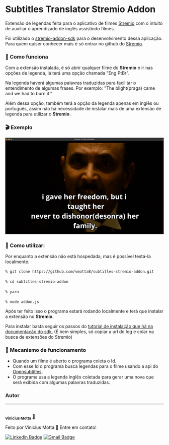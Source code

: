 # Subtitles Translator Stremio Addon

Extensão de legendas feita para o aplicativo de filmes [Stremio](https://www.stremio.com/) com o intuito de auxiliar o aprendizado de inglês assistindo filmes.

Foi utilizado o [stremio-addon-sdk](https://github.com/Stremio/stremio-addon-sdk) para o desenvolvimento dessa aplicação. Para quem quiser conhecer mais é só entrar no github do [Stremio](https://github.com/Stremio).

### :bookmark: Como funciona
Com a extensão instalada, é só abrir qualquer filme do **Stremio** e ir nas opções de legenda, lá terá uma opção chamada "Eng PtBr".

Na legenda haverá algumas palavras traduzidas para facilitar o entendimento de algumas frases. Por exemplo: "The blight(praga) came and we had to burn it."

Além dessa opção, também terá a opção da legenda apenas em inglês ou português, assim não há necessidade de instalar mais de uma extensão de legenda para utilizar o **Stremio**.

### :clapper: Exemplo
<img src="public/stremiophoto.png">

### :low_brightness: Como utilizar:
Por enquanto a extensão não está hospedada, mas é possível testá-la localmente.

```
% git clone https://github.com/vmotta8/subtitles-stremio-addon.git

% cd subtitles-stremio-addon

% yarn

% node addon.js
```
Após ter feito isso o programa estará rodando localmente e terá que instalar a extensão no **Stremio**.

Para instalar basta seguir os passos do [tutorial de instalação que há na documentação do sdk.](https://github.com/Stremio/stremio-addon-sdk/blob/master/docs/testing.md#how-to-install-add-on-in-stremio) (É bem simples, só copiar a url do log e colar na busca de extensões do Stremio)

### :wrench: Mecanismo de funcionamento
  - Quando um filme é aberto o programa coleta o Id.
  - Com esse Id o programa busca legendas para o filme usando a api do [Opensubtitles](https://www.opensubtitles.org/).
  - O programa usa a legenda inglês coletada para gerar uma nova que será exibida com algumas palavras traduzidas.

### Autor
---

<a href="https://blog.rocketseat.com.br/author/thiago/">
 <img style="border-radius: 50%;" src="https://avatars.githubusercontent.com/u/60989975?v=4" width="100px;" alt=""/>
 <br />
 <sub><b>Vinicius Motta</b></sub></a> <a href="https://blog.rocketseat.com.br/author/thiago//" title="Rocketseat">🤘</a>

Feito por Vinicius Motta 👋 Entre em contato!

[![Linkedin Badge](https://img.shields.io/badge/-Vinicius-blue?style=flat-square&logo=Linkedin&logoColor=white&link=https://www.linkedin.com/in/vmotta8/)](https://www.linkedin.com/in/vmotta8/)
[![Gmail Badge](https://img.shields.io/badge/-viniciusmotta8@gmail.com-c14438?style=flat-square&logo=Gmail&logoColor=white&link=mailto:viniciusmotta8@gmail.com)](mailto:viniciusmotta8@gmail.com)
